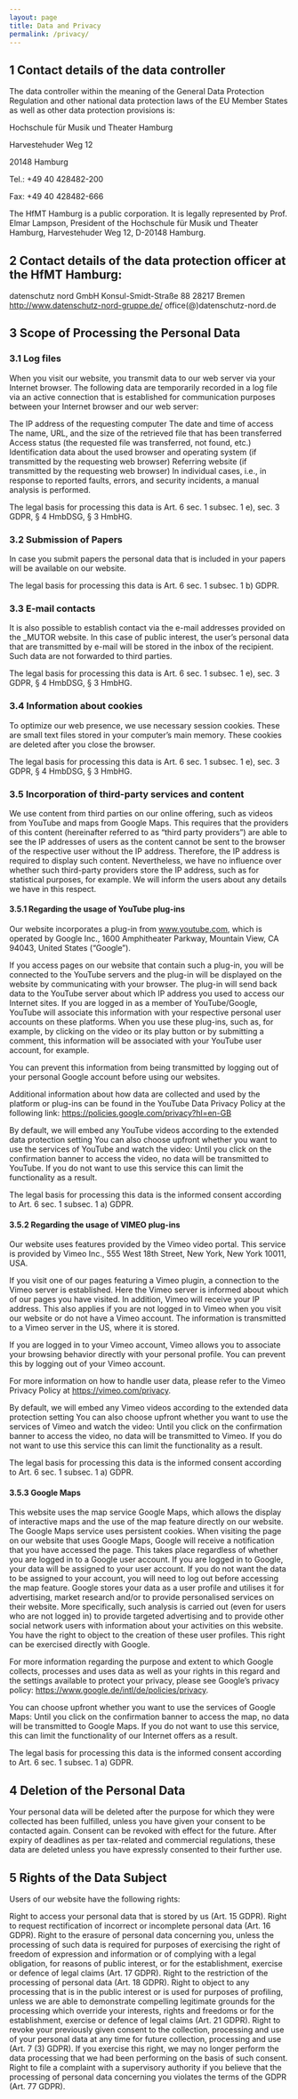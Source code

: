 ```yaml
---
layout: page
title: Data and Privacy
permalink: /privacy/
---
```


## 1 Contact details of the data controller

The data controller within the meaning of the General Data Protection Regulation and other national data protection laws of the EU Member States as well as other data protection provisions is:

Hochschule für Musik und Theater Hamburg

Harvestehuder Weg 12

20148 Hamburg

Tel.: +49 40 428482-200

Fax: +49 40 428482-666

The HfMT Hamburg is a public corporation. It is legally represented by Prof. Elmar Lampson, President of the Hochschule für Musik und Theater Hamburg, Harvestehuder Weg 12, D-20148 Hamburg.

## 2 Contact details of the data protection officer at the HfMT Hamburg:

datenschutz nord GmbH
Konsul-Smidt-Straße 88
28217 Bremen
http://www.datenschutz-nord-gruppe.de/
office(@)datenschutz-nord.de

## 3 Scope of Processing the Personal Data

### 3.1 Log files

When you visit our website, you transmit data to our web server via your Internet browser. The following data are temporarily recorded in a log file via an active connection that is established for communication purposes between your Internet browser and our web server:

The IP address of the requesting computer
The date and time of access
The name, URL, and the size of the retrieved file that has been transferred
Access status (the requested file was transferred, not found, etc.)
Identification data about the used browser and operating system (if transmitted by the requesting web browser)
Referring website (if transmitted by the requesting web browser)
In individual cases, i.e., in response to reported faults, errors, and security incidents, a manual analysis is performed.

The legal basis for processing this data is Art. 6 sec. 1 subsec. 1 e), sec. 3 GDPR, § 4 HmbDSG, § 3 HmbHG.

### 3.2 Submission of Papers

In case you submit papers the personal data that is included in your papers will be available on our website.

The legal basis for processing this data is Art. 6 sec. 1 subsec. 1 b) GDPR.

### 3.3 E-mail contacts

It is also possible to establish contact via the e-mail addresses provided on the _MUTOR website. In this case of public interest, the user’s personal data that are transmitted by e-mail will be stored in the inbox of the recipient. Such data are not forwarded to third parties.

The legal basis for processing this data is Art. 6 sec. 1 subsec. 1 e), sec. 3 GDPR, § 4 HmbDSG, § 3 HmbHG.

### 3.4 Information about cookies

To optimize our web presence, we use necessary session cookies. These are small text files stored in your computer’s main memory. These cookies are deleted after you close the browser.

The legal basis for processing this data is Art. 6 sec. 1 subsec. 1 e), sec. 3 GDPR, § 4 HmbDSG, § 3 HmbHG.

### 3.5 Incorporation of third-party services and content

We use content from third parties on our online offering, such as videos from YouTube and maps from Google Maps. This requires that the providers of this content (hereinafter referred to as “third party providers”) are able to see the IP addresses of users as the content cannot be sent to the browser of the respective user without the IP address. Therefore, the IP address is required to display such content. Nevertheless, we have no influence over whether such third-party providers store the IP address, such as for statistical purposes, for example. We will inform the users about any details we have in this respect.

#### 3.5.1 Regarding the usage of YouTube plug-ins

Our website incorporates a plug-in from www.youtube.com, which is operated by Google Inc., 1600 Amphitheater Parkway, Mountain View, CA 94043, United States (“Google”).

If you access pages on our website that contain such a plug-in, you will be connected to the YouTube servers and the plug-in will be displayed on the website by communicating with your browser. The plug-in will send back data to the YouTube server about which IP address you used to access our Internet sites. If you are logged in as a member of YouTube/Google, YouTube will associate this information with your respective personal user accounts on these platforms. When you use these plug-ins, such as, for example, by clicking on the video or its play button or by submitting a comment, this information will be associated with your YouTube user account, for example.

You can prevent this information from being transmitted by logging out of your personal Google account before using our websites.

Additional information about how data are collected and used by the platform or plug-ins can be found in the YouTube Data Privacy Policy at the following link: https://policies.google.com/privacy?hl=en-GB

By default, we will embed any YouTube videos according to the extended data protection setting  You can also choose upfront whether you want to use the services of YouTube and watch the video: Until you click on the confirmation banner to access the video, no data will be transmitted to YouTube. If you do not want to use this service this can limit the functionality as a result.

The legal basis for processing this data is the informed consent according to Art. 6 sec. 1 subsec. 1 a) GDPR.

#### 3.5.2 Regarding the usage of VIMEO plug-ins

Our website uses features provided by the Vimeo video portal. This service is provided by Vimeo Inc., 555 West 18th Street, New York, New York 10011, USA.

If you visit one of our pages featuring a Vimeo plugin, a connection to the Vimeo server is established. Here the Vimeo server is informed about which of our pages you have visited. In addition, Vimeo will receive your IP address. This also applies if you are not logged in to Vimeo when you visit our website or do not have a Vimeo account. The information is transmitted to a Vimeo server in the US, where it is stored.

If you are logged in to your Vimeo account, Vimeo allows you to associate your browsing behavior directly with your personal profile. You can prevent this by logging out of your Vimeo account.

For more information on how to handle user data, please refer to the Vimeo Privacy Policy at https://vimeo.com/privacy.

By default, we will embed any Vimeo videos according to the extended data protection setting  You can also choose upfront whether you want to use the services of Vimeo and watch the video: Until you click on the confirmation banner to access the video, no data will be transmitted to Vimeo. If you do not want to use this service this can limit the functionality as a result.

The legal basis for processing this data is the informed consent according to Art. 6 sec. 1 subsec. 1 a) GDPR.

#### 3.5.3  Google Maps

This website uses the map service Google Maps, which allows the display of interactive maps and the use of the map feature directly on our website. The Google Maps service uses persistent cookies. When visiting the page on our website that uses Google Maps, Google will receive a notification that you have accessed the page. This takes place regardless of whether you are logged in to a Google user account. If you are logged in to Google, your data will be assigned to your user account. If you do not want the data to be assigned to your account, you will need to log out before accessing the map feature. Google stores your data as a user profile and utilises it for advertising, market research and/or to provide personalised services on their website. More specifically, such analysis is carried out (even for users who are not logged in) to provide targeted advertising and to provide other social network users with information about your activities on this website. You have the right to object to the creation of these user profiles. This right can be exercised directly with Google.

For more information regarding the purpose and extent to which Google collects, processes and uses data as well as your rights in this regard and the settings available to protect your privacy, please see Google’s privacy policy: https://www.google.de/intl/de/policies/privacy.

You can choose upfront whether you want to use the services of Google Maps: Until you click on the confirmation banner to access the map, no data will be transmitted to Google Maps. If you do not want to use this service, this can limit the functionality of our Internet offers as a result.

The legal basis for processing this data is the informed consent according to Art. 6 sec. 1 subsec. 1 a) GDPR.

## 4 Deletion of the Personal Data

Your personal data will be deleted after the purpose for which they were collected has been fulfilled, unless you have given your consent to be contacted again. Consent can be revoked with effect for the future. After expiry of deadlines as per tax-related and commercial regulations, these data are deleted unless you have expressly consented to their further use.

## 5 Rights of the Data Subject

Users of our website have the following rights:

Right to access your personal data that is stored by us (Art. 15 GDPR).
Right to request rectification of incorrect or incomplete personal data (Art. 16 GDPR).
Right to the erasure of personal data concerning you, unless the processing of such  data is required for purposes of exercising the right of freedom of expression and information or of complying with a legal obligation, for reasons of public interest, or for the establishment, exercise or defence of legal claims (Art. 17 GDPR).
Right to the restriction of the processing of personal data (Art. 18 GDPR).
Right to object to any processing that is in the public interest or is used for purposes of profiling, unless we are able to demonstrate compelling legitimate grounds for the processing which override your interests, rights and freedoms or for the establishment, exercise or defence of legal claims (Art. 21 GDPR). Right to revoke your previously given consent to the collection, processing and use of your personal data at any time for future collection, processing and use (Art. 7 (3) GDPR). If you exercise this right, we may no longer perform the data processing that we had been performing on the basis of such consent.
Right to file a complaint with a supervisory authority if you believe that the processing of personal data concerning you violates the terms of the GDPR (Art. 77 GDPR).

